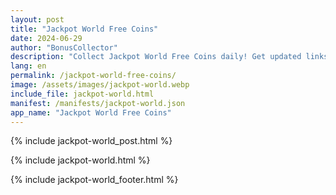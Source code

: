 ```yaml
---
layout: post
title: "Jackpot World Free Coins"
date: 2024-06-29
author: "BonusCollector"
description: "Collect Jackpot World Free Coins daily! Get updated links for Jackpot World Casino free coins and boost your game with the latest free spins and rewards."
lang: en
permalink: /jackpot-world-free-coins/
image: /assets/images/jackpot-world.webp
include_file: jackpot-world.html
manifest: /manifests/jackpot-world.json
app_name: "Jackpot World Free Coins"
---
```


{% include jackpot-world_post.html %}

{% include jackpot-world.html %}

{% include jackpot-world_footer.html %}